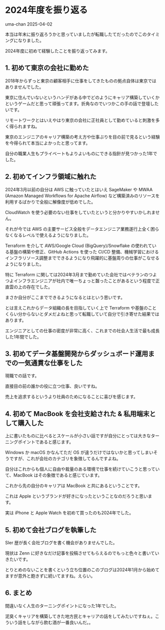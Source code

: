 # 2024年度を振り返る
uma-chan
2025-04-02

本当は年末に振り返ろうかと思っていましたが転職したてだったのでこのタイミングになりました。

2024年度に初めて経験したことを振り返ってみます。

## 1. 初めて東京の会社に勤めた

2018年からずっと東京の顧客相手に仕事をしてきたものの拠点自体は東京ではありませんでした。

東京に住んでいないというハンデがある中でどのようにキャリア構築していくかというゲームだと思って頑張ってます。折角なのでいつかこの手の話で登壇したいです。

リモートワークとはいえやはり東京の会社に正社員として勤めていると刺激を多く得られますね。

東京のエンジニアのキャリア構築の考え方や仕事ぶりを目の前で見るという経験を今得られて本当によかったと思ってます。

自分の職業人生もプライベートもよりよいものにできる指針が見つかった1年でした。

## 2. 初めてインフラ領域に触れた

2024年3月以前の自分は AWS に触っていたとはいえ SageMaker や MWAA (Amazon
Managed Workflows for Apache Airflow)
など構築済みのリソースを利用するばかりで全般に解像度が低めでした。

CloudWatch
を使う必要のない仕事をしていたというと分かりやすいかしれません。

それが今では AWS
の主要サービス全般をデータエンジニア業務遂行上全く困らなくなるレベルで使えるようになりました。

Terraform を介して AWS/Google Cloud (BigQuery)/Snowflake
の使われている基盤の構築や修正、GitHub Actions を使った CI/CD
整備、機械学習におけるインフラリソース調整までできるようになり飛躍的に基盤周りの仕事がこなせるようになりました。

特に Terraform
に関しては2024年3月まで勤めていた会社ではベテランのつよつよインフラエンジニアが社内で唯一ちょっと齧ったことがあるという程度で正直雲の上の存在でした。

まさか自分がここまでできるようになるとはという思いです。

とは言えこれからデータ組織の長を目指していく上で Terraform
や基盤のことくらい分からないとダメだよねと思って転職していて自分で引き寄せた結果ではあります。

エンジニアとしての仕事の密度が非常に高く、これまでの社会人生活で最も成長した1年間でした。

## 3. 初めてデータ基盤開発からダッシュボード運用までの一気通貫な仕事をした

現職での話です。

直接目の前の誰かの役に立つ仕事、良いですね。

売上を追求するというより社員のためになることに喜びを感じます。

## 4. 初めて MacBook を会社支給された & 私用端末として購入した

上に書いたものに比べるとスケールが小さい話ですが自分にとっては大きなターニングポイントであると感じます。

Windows か macOS かなんてただ OS
が違うだけではないかと思ってしまいそうですが、これが会社のカテゴリを象徴してるんですよね。

自分はこれからも個人に自由や裁量のある環境で仕事を続けていこうと思っていて、MacBook
はその象徴であると感じています。

これから先の自分のキャリアは MacBook と共にあるということです。

これは Apple
というブランドが好きになったということなのだろうと思います。

実は iPhone と Apple Watch を初めて買ったのも2024年でした。

## 5. 初めて会社ブログを執筆した

SIer 歴が長く会社ブログを書く機会がありませんでした。

現状は Zenn
に好きなだけ記事を投稿させてもらえるのでもっと色々と書いていきたいです。

とりとめのないことを書くという立ち位置のこのブログは2024年1月から始めてますが意外と飽きずに続いてますね。えらい。

## 6. まとめ

間違いなく人生のターニングポイントになった1年でした。

泥臭くキャリアを構築してきた地方民とキャリアの話をしてみたいですねぇ。こういう話をしながら飲む酒が一番良いんだ。。
